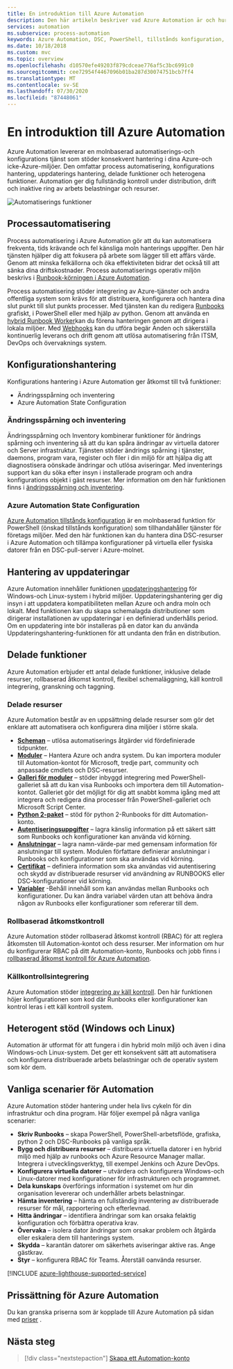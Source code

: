 ```yaml
---
title: En introduktion till Azure Automation
description: Den här artikeln beskriver vad Azure Automation är och hur du använder det för att automatisera livs cykeln för infrastruktur och program.
services: automation
ms.subservice: process-automation
keywords: Azure Automation, DSC, PowerShell, tillstånds konfiguration, uppdaterings hantering, ändrings spårning, DSC, inventering, Runbooks, python, grafisk
ms.date: 10/18/2018
ms.custom: mvc
ms.topic: overview
ms.openlocfilehash: d10570efe49203f879cdceae776af5c3bc6991c0
ms.sourcegitcommit: cee72954f4467096b01ba287d30074751bcb7ff4
ms.translationtype: MT
ms.contentlocale: sv-SE
ms.lasthandoff: 07/30/2020
ms.locfileid: "87448061"
---
```

# <a name="an-introduction-to-azure-automation"></a>En introduktion till Azure Automation

Azure Automation levererar en molnbaserad automatiserings-och konfigurations tjänst som stöder konsekvent hantering i dina Azure-och icke-Azure-miljöer. Den omfattar process automatisering, konfigurations hantering, uppdaterings hantering, delade funktioner och heterogena funktioner. Automation ger dig fullständig kontroll under distribution, drift och inaktive ring av arbets belastningar och resurser.

![Automatiserings funktioner](media/automation-overview/automation-overview.png)

## <a name="process-automation"></a>Processautomatisering

Process automatisering i Azure Automation gör att du kan automatisera frekventa, tids krävande och fel känsliga moln hanterings uppgifter. Den här tjänsten hjälper dig att fokusera på arbete som lägger till ett affärs värde. Genom att minska felkällorna och öka effektiviteten bidrar det också till att sänka dina driftskostnader. Process automatiserings operativ miljön beskrivs i [Runbook-körningen i Azure Automation](automation-runbook-execution.md).

Process automatisering stöder integrering av Azure-tjänster och andra offentliga system som krävs för att distribuera, konfigurera och hantera dina slut punkt till slut punkts processer. Med tjänsten kan du redigera [Runbooks](automation-runbook-types.md) grafiskt, i PowerShell eller med hjälp av python. Genom att använda en [hybrid Runbook Worker](automation-hybrid-runbook-worker.md)kan du förena hanteringen genom att dirigera i lokala miljöer. Med [Webhooks](automation-webhooks.md) kan du utföra begär Anden och säkerställa kontinuerlig leverans och drift genom att utlösa automatisering från ITSM, DevOps och övervaknings system. 

## <a name="configuration-management"></a>Konfigurationshantering

Konfigurations hantering i Azure Automation ger åtkomst till två funktioner:

* Ändringsspårning och inventering
* Azure Automation State Configuration

### <a name="change-tracking-and-inventory"></a>Ändringsspårning och inventering

Ändringsspårning och Inventory kombinerar funktioner för ändrings spårning och inventering så att du kan spåra ändringar av virtuella datorer och Server infrastruktur. Tjänsten stöder ändrings spårning i tjänster, daemons, program vara, register och filer i din miljö för att hjälpa dig att diagnostisera oönskade ändringar och utlösa aviseringar. Med inventerings support kan du söka efter insyn i installerade program och andra konfigurations objekt i gäst resurser. Mer information om den här funktionen finns i [ändringsspårning och inventering](change-tracking.md).

### <a name="azure-automation-state-configuration"></a>Azure Automation State Configuration

[Azure Automation tillstånds konfiguration](automation-dsc-overview.md) är en molnbaserad funktion för PowerShell (önskad tillstånds konfiguration) som tillhandahåller tjänster för företags miljöer. Med den här funktionen kan du hantera dina DSC-resurser i Azure Automation och tillämpa konfigurationer på virtuella eller fysiska datorer från en DSC-pull-server i Azure-molnet. 

## <a name="update-management"></a>Hantering av uppdateringar

Azure Automation innehåller funktionen [uppdateringshantering](update-management/update-mgmt-overview.md) för Windows-och Linux-system i hybrid miljöer. Uppdateringshantering ger dig insyn i att uppdatera kompatibiliteten mellan Azure och andra moln och lokalt. Med funktionen kan du skapa schemalagda distributioner som dirigerar installationen av uppdateringar i en definierad underhålls period. Om en uppdatering inte bör installeras på en dator kan du använda Uppdateringshantering-funktionen för att undanta den från en distribution.

## <a name="shared-capabilities"></a>Delade funktioner

Azure Automation erbjuder ett antal delade funktioner, inklusive delade resurser, rollbaserad åtkomst kontroll, flexibel schemaläggning, käll kontroll integrering, granskning och taggning.

### <a name="shared-resources"></a><a name="shared-resources"></a>Delade resurser

Azure Automation består av en uppsättning delade resurser som gör det enklare att automatisera och konfigurera dina miljöer i större skala.

* **[Scheman](./shared-resources/schedules.md)** – utlösa automatiserings åtgärder vid fördefinierade tidpunkter.
* **[Moduler](./shared-resources/modules.md)** – Hantera Azure och andra system. Du kan importera moduler till Automation-kontot för Microsoft, tredje part, community och anpassade cmdlets och DSC-resurser.
* **[Galleri för moduler](automation-runbook-gallery.md)** – stöder inbyggd integrering med PowerShell-galleriet så att du kan visa Runbooks och importera dem till Automation-kontot. Galleriet gör det möjligt för dig att snabbt komma igång med att integrera och redigera dina processer från PowerShell-galleriet och Microsoft Script Center.
* **[Python 2-paket](python-packages.md)** – stöd för python 2-Runbooks för ditt Automation-konto.
* **[Autentiseringsuppgifter](./shared-resources/credentials.md)** – lagra känslig information på ett säkert sätt som Runbooks och konfigurationer kan använda vid körning.
* **[Anslutningar](automation-connections.md)** – lagra namn-värde-par med gemensam information för anslutningar till system. Modulen författare definierar anslutningar i Runbooks och konfigurationer som ska användas vid körning.
* **[Certifikat](./shared-resources/certificates.md)** – definiera information som ska användas vid autentisering och skydd av distribuerade resurser vid användning av RUNBOOKS eller DSC-konfigurationer vid körning. 
* **[Variabler](./shared-resources/variables.md)** -Behåll innehåll som kan användas mellan Runbooks och konfigurationer. Du kan ändra variabel värden utan att behöva ändra någon av Runbooks eller konfigurationer som refererar till dem.

### <a name="role-based-access-control"></a>Rollbaserad åtkomstkontroll

Azure Automation stöder rollbaserad åtkomst kontroll (RBAC) för att reglera åtkomsten till Automation-kontot och dess resurser. Mer information om hur du konfigurerar RBAC på ditt Automation-konto, Runbooks och jobb finns i [rollbaserad åtkomst kontroll för Azure Automation](automation-role-based-access-control.md).

### <a name="source-control-integration"></a>Källkontrollsintegrering

Azure Automation stöder [integrering av käll kontroll](source-control-integration.md). Den här funktionen höjer konfigurationen som kod där Runbooks eller konfigurationer kan kontrol leras i ett käll kontroll system.

## <a name="heterogeneous-support-windows-and-linux"></a>Heterogent stöd (Windows och Linux)

Automation är utformat för att fungera i din hybrid moln miljö och även i dina Windows-och Linux-system. Det ger ett konsekvent sätt att automatisera och konfigurera distribuerade arbets belastningar och de operativ system som kör dem.

## <a name="common-scenarios-for-automation"></a>Vanliga scenarier för Automation

Azure Automation stöder hantering under hela livs cykeln för din infrastruktur och dina program. Här följer exempel på några vanliga scenarier:

* **Skriv Runbooks** – skapa PowerShell, PowerShell-arbetsflöde, grafiska, python 2 och DSC-Runbooks på vanliga språk. 
* **Bygg och distribuera resurser** – distribuera virtuella datorer i en hybrid miljö med hjälp av runbooks och Azure Resource Manager mallar. Integrera i utvecklingsverktyg, till exempel Jenkins och Azure DevOps.
* **Konfigurera virtuella datorer** – utvärdera och konfigurera Windows-och Linux-datorer med konfigurationer för infrastrukturen och programmet.
* **Dela kunskaps** överförings information i systemet om hur din organisation levererar och underhåller arbets belastningar. 
* **Hämta inventering** – hämta en fullständig inventering av distribuerade resurser för mål, rapportering och efterlevnad. 
* **Hitta ändringar** – identifiera ändringar som kan orsaka felaktig konfiguration och förbättra operativa krav.
* **Övervaka** – isolera dator ändringar som orsakar problem och åtgärda eller eskalera dem till hanterings system.
* **Skydda** – karantän datorer om säkerhets aviseringar aktive ras. Ange gästkrav.
* **Styr** – konfigurera RBAC för Teams. Återställ oanvända resurser.

[!INCLUDE [azure-lighthouse-supported-service](../../includes/azure-lighthouse-supported-service.md)]

## <a name="pricing-for-azure-automation"></a>Prissättning för Azure Automation

Du kan granska priserna som är kopplade till Azure Automation på sidan med [priser](https://azure.microsoft.com/pricing/details/automation/) .

## <a name="next-steps"></a>Nästa steg

> [!div class="nextstepaction"]
> [Skapa ett Automation-konto](automation-quickstart-create-account.md)
